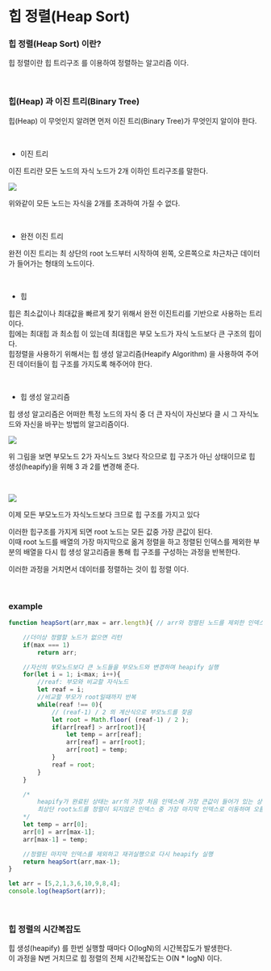 # 힙 정렬(Heap Sort)
### 힙 정렬(Heap Sort) 이란?
힙 정렬이란 힙 트리구조 를 이용하여 정렬하는 알고리즘 이다.

<br/>

### 힙(Heap) 과 이진 트리(Binary Tree)
힙(Heap) 이 무엇인지 알려면 먼저 이진 트리(Binary Tree)가 무엇인지 알이야 한다.

<br/>

- 이진 트리

이진 트리란 모든 노드의 자식 노드가 2개 이하인 트리구조를 말한다.

![](https://user-images.githubusercontent.com/86769182/152709457-aa6a8d32-ed68-4ee3-a3b1-0ef47a4454ca.png)

위와같이 모든 노드는 자식을 2개를 초과하여 가질 수 없다.

<br/>

- 완전 이진 트리

완전 이진 트리는 최 상단의 root 노드부터 시작하여 왼쪽, 오른쪽으로 차근차근 데이터가 들어가는 형태의 노드이다.

<br/>

- 힙

힙은 최소값이나 최대값을 빠르게 찾기 위해서 완전 이진트리를 기반으로 사용하는 트리 이다.  
힙에는 최대힙 과 최소힙 이 있는데 최대힙은 부모 노드가 자식 노드보다 큰 구조의 힙이다.  
힙정렬을 사용하기 위해서는 힙 생성 알고리즘(Heapify Algorithm) 을 사용하여 주어진 데이터들이 힙 구조를 가지도록 해주어야 한다.  

<br/>

- 힙 생성 알고리즘

힙 생성 알고리즘은 어떠한 특정 노드의 자식 중 더 큰 자식이 자신보다 클 시 그 자식노드와 자신을 바꾸는 방법의 알고리즘이다.

![](https://user-images.githubusercontent.com/86769182/152709529-66b43424-b78d-41a7-acc1-297d6f48c1e6.png)

위 그림을 보면 부모노드 2가 자식노드 3보다 작으므로 힙 구조가 아닌 상태이므로 힙 생성(heapify)을 위해 3 과 2를 변경해 준다.

<br/>

![](https://user-images.githubusercontent.com/86769182/152709550-2f9f659f-6fcc-40b3-b385-c8ce9f583e95.png)

이제 모든 부모노드가 자식노드보다 크므로 힙 구조를 가지고 있다


이러한 힙구조를 가지게 되면 root 노드는 모든 값중 가장 큰값이 된다.  
이때 root 노드를 배열의 가장 마지막으로 옮겨 정렬을 하고 정렬된 인덱스를 제외한 부분의 배열을 다시 힙 생성 알고리즘을 통해 힙 구조를 구성하는 과정을 반복한다.


이러한 과정을 거치면서 데이터를 정렬하는 것이 힙 정렬 이다.

<br/>

### example

```js
function heapSort(arr,max = arr.length){ // arr와 정렬된 노드를 제외한 인덱스

    //더이상 정렬할 노드가 없으면 리턴
    if(max === 1)
        return arr;

    //자신의 부모노드보다 큰 노드들을 부모노드와 변경하며 heapify 실행
    for(let i = 1; i<max; i++){
        //reaf: 부모와 비교할 자식노드
        let reaf = i;
        //비교할 부모가 root일때까지 반복
        while(reaf !== 0){
            // (reaf-1) / 2 의 계산식으로 부모노드를 찾음
            let root = Math.floor( (reaf-1) / 2 );
            if(arr[reaf] > arr[root]){
                let temp = arr[reaf];
                arr[reaf] = arr[root];
                arr[root] = temp;
            }
            reaf = root;
        }
    }

    /*
        heapify가 완료된 상태는 arr의 가장 처음 인덱스에 가장 큰값이 들어가 있는 상태이므로
        최상단 root노드를 정렬이 되지않은 인덱스 중 가장 마지막 인덱스로 이동하며 오름차순 정렬
    */
    let temp = arr[0];
    arr[0] = arr[max-1];
    arr[max-1] = temp;

    //정렬된 마지막 인덱스를 제외하고 재귀실행으로 다시 heapify 실행
    return heapSort(arr,max-1);
}

let arr = [5,2,1,3,6,10,9,8,4];
console.log(heapSort(arr));

```

<br/>

### 힙 정렬의 시간복잡도

힙 생성(heapify) 를 한번 실행할 때마다 O(logN)의 시간복잡도가 발생한다.  
이 과정을 N번 거치므로 힙 정렬의 전체 시간복잡도는 O(N * logN) 이다.

